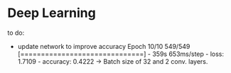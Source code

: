 # Deep Learning
to do:
- update network to improve accuracy
Epoch 10/10
549/549 [==============================] - 359s 653ms/step - loss: 1.7109 - accuracy: 0.4222 -> Batch size of 32 and 2 conv. layers.